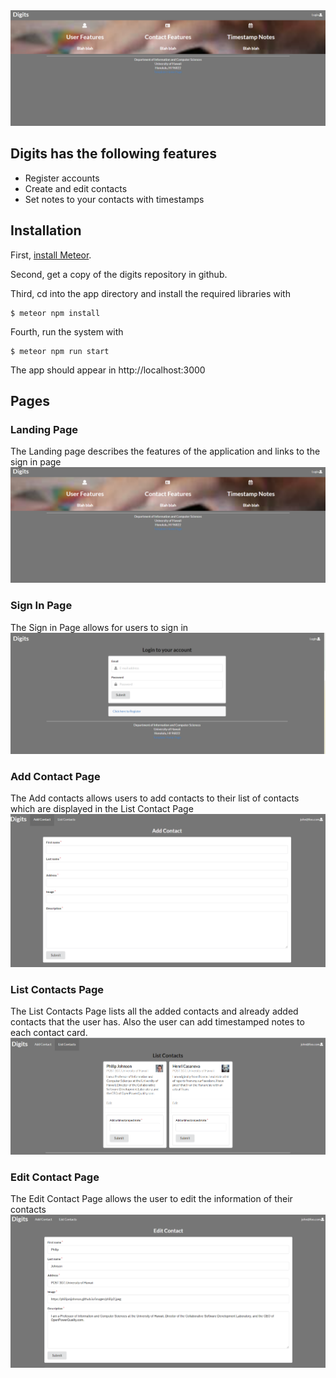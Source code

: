 <img src="doc/landing.png">

## Digits has the following features
  * Register accounts
  * Create and edit contacts
  * Set notes to your contacts with timestamps

## Installation
First, [install Meteor](https://www.meteor.com/install).

Second, get a copy of the digits repository in github.

Third, cd into the app directory and install the required libraries with
 
```
$ meteor npm install
```

Fourth, run the system with 

```
$ meteor npm run start
```

The app should appear in http://localhost:3000

## Pages

### Landing Page
The Landing page describes the features of the application and links to the sign in page
<img src="doc/landing.png">

### Sign In Page
The Sign in Page allows for users to sign in
<img src="doc/sign-in.png">

### Add Contact Page
The Add contacts allows users to add contacts to their list of contacts which are displayed in the List Contact Page
<img src="doc/add-contact.png">

### List Contacts Page
The List Contacts Page lists all the added contacts and already added contacts that the user has. Also the user can add timestamped notes to each contact card.
<img src="doc/list-contacts.png">

### Edit Contact Page
The Edit Contact Page allows the user to edit the information of their contacts
<img src="doc/edit-contact.png">
